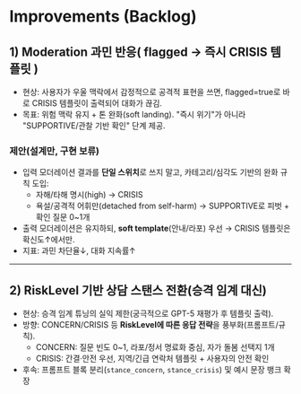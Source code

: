 # Improvements (Backlog)

## 1) Moderation 과민 반응( flagged → 즉시 CRISIS 템플릿 )

- 현상: 사용자가 우울 맥락에서 감정적으로 공격적 표현을 쓰면, flagged=true로 바로 CRISIS 템플릿이 출력되어 대화가 끊김.
- 목표: 위험 맥락 유지 + 톤 완화(soft landing). "즉시 위기"가 아니라 "SUPPORTIVE/관찰 기반 확인" 단계 제공.

### 제안(설계만, 구현 보류)

- 입력 모더레이션 결과를 **단일 스위치**로 쓰지 말고, 카테고리/심각도 기반의 완화 규칙 도입:
    - 자해/타해 명시(high) → CRISIS
    - 욕설/공격적 어휘만(detached from self-harm) → SUPPORTIVE로 피벗 + 확인 질문 0~1개
- 출력 모더레이션은 유지하되, **soft template**(안내/라포) 우선 → CRISIS 템플릿은 확신도↑에서만.
- 지표: 과민 차단율↓, 대화 지속률↑

---

## 2) RiskLevel 기반 상담 스탠스 전환(승격 임계 대신)

- 현상: 승격 임계 튜닝의 실익 제한(궁극적으로 GPT-5 재평가 후 템플릿 출력).
- 방향: CONCERN/CRISIS 등 **RiskLevel에 따른 응답 전략**을 풍부화(프롬프트/규칙).
    - CONCERN: 질문 빈도 0~1, 라포/정서 명료화 중심, 자가 돌봄 선택지 1개
    - CRISIS: 간결·안전 우선, 지역/긴급 연락처 템플릿 + 사용자의 안전 확인
- 후속: 프롬프트 블록 분리(`stance_concern`, `stance_crisis`) 및 예시 문장 뱅크 확장
